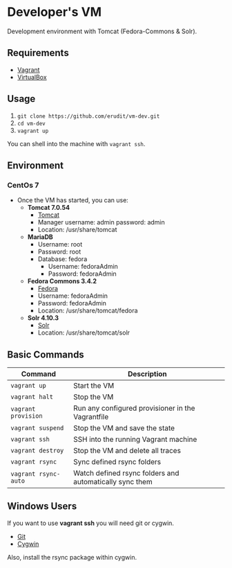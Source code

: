 # Developer's VM

Development environment with Tomcat (Fedora-Commons & Solr).

## Requirements

* [Vagrant](https://www.vagrantup.com/)
* [VirtualBox](https://www.virtualbox.org/)

## Usage

1. `git clone https://github.com/erudit/vm-dev.git`
2. `cd vm-dev`
3. `vagrant up`

You can shell into the machine with `vagrant ssh`.

## Environment

### CentOs 7

* Once the VM has started, you can use:
  * **Tomcat 7.0.54**
    * [Tomcat](http://192.168.10.150:8080/)
    * Manager username: admin password: admin
    * Location: /usr/share/tomcat
  * **MariaDB**
    * Username: root
    * Password: root
    * Database: fedora
      * Username: fedoraAdmin
      * Password: fedoraAdmin
  * **Fedora Commons 3.4.2**
    * [Fedora](http://192.168.10.150:8080/fedora)
    * Username: fedoraAdmin
    * Password: fedoraAdmin
    * Location: /usr/share/tomcat/fedora
  * **Solr 4.10.3**
    * [Solr](http://192.168.10.150:8080/solr)
    * Location: /usr/share/tomcat/solr

## Basic Commands

| Command              | Description                                             |
|----------------------|---------------------------------------------------------|
| `vagrant up`         | Start the VM                                            |
| `vagrant halt`       | Stop the VM                                             |
| `vagrant provision`  | Run any configured provisioner in the Vagrantfile       |
| `vagrant suspend`    | Stop the VM and save the state                          |
| `vagrant ssh`        | SSH into the running Vagrant machine                    |
| `vagrant destroy`    | Stop the VM and delete all traces                       |
| `vagrant rsync`      | Sync defined rsync folders                              |
| `vagrant rsync-auto` | Watch defined rsync folders and automatically sync them |


## Windows Users

If you want to use **vagrant ssh** you will need git or cygwin.

  * [Git](https://git-scm.com/downloads)
  * [Cygwin](https://cygwin.com/install.html)

Also, install the rsync package within cygwin.
